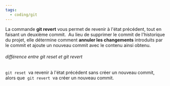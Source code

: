 ```yaml
---
tags:
  - coding/git
---
```

La commande **git revert** vous permet de revenir à l'état précédent, tout en faisant un deuxième commit.  Au lieu de supprimer le commit de l'historique du projet, elle détermine comment **annuler les changements** introduits par le commit et ajoute un nouveau commit avec le contenu ainsi obtenu.

###### différence entre git reset et git revert
`git reset`  va revenir à l'état précédent sans créer un nouveau commit, alors que  `git revert`  va créer un nouveau commit.
